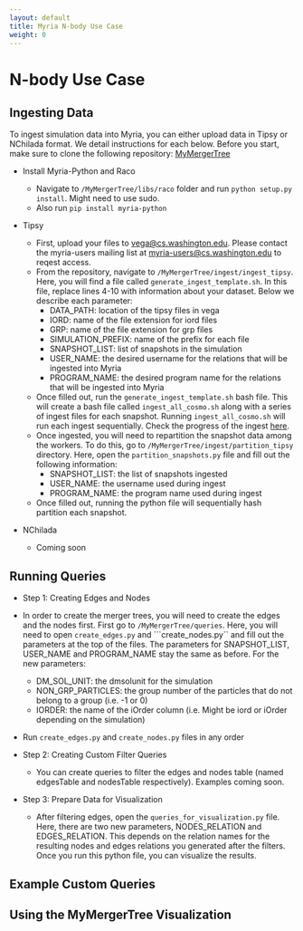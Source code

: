 ```yaml
---
layout: default
title: Myria N-body Use Case
weight: 0
---
```


# N-body Use Case

## Ingesting Data
To ingest simulation data into Myria, you can either upload data in Tipsy or NChilada format. We detail instructions for each below. Before you start, make sure to clone the following repository: [MyMergerTree](https://github.com/uwdb/MyMergerTree)

* Install Myria-Python and Raco
	* Navigate to ```/MyMergerTree/libs/raco``` folder and run ```python setup.py install```. Might need to use sudo.
	* Also run ```pip install myria-python```

* Tipsy
	* First, upload your files to vega@cs.washington.edu. Please contact the myria-users mailing list at myria-users@cs.washington.edu to reqest access.
	* From the repository, navigate to ```/MyMergerTree/ingest/ingest_tipsy```. Here, you will find a file called ```generate_ingest_template.sh```. In this file, replace lines 4-10 with information about your dataset. Below we describe each parameter:
		- DATA_PATH: location of the tipsy files in vega
		- IORD: name of the file extension for iord files
		- GRP: name of the file extension for grp files
		- SIMULATION_PREFIX: name of the prefix for each file
		- SNAPSHOT_LIST: list of snapshots in the simulation
		- USER_NAME: the desired username for the relations that will be ingested into Myria
		- PROGRAM_NAME: the desired program name for the relations that will be ingested into Myria
	* Once filled out, run the ```generate_ingest_template.sh``` bash file. This will create a bash file called ```ingest_all_cosmo.sh``` along with a series of ingest files for each snapshot. Running ```ingest_all_cosmo.sh``` will run each ingest sequentially. Check the progress of the ingest [here](https://myria-web.appspot.com/queries).
	* Once ingested, you will need to repartition the snapshot data among the workers. To do this, go to ```/MyMergerTree/ingest/partition_tipsy``` directory. Here, open the ```partition_snapshots.py``` file and fill out the following information:
		- SNAPSHOT_LIST: the list of snapshots ingested
		- USER_NAME: the username used during ingest
		- PROGRAM_NAME: the program name used during ingest
	* Once filled out, running the python file will sequentially hash partition each snapshot.

* NChilada
	* Coming soon

## Running Queries
* Step 1: Creating Edges and Nodes
 * In order to create the merger trees, you will need to create the edges and the nodes first. First go to ```/MyMergerTree/queries```. Here, you will need to open ```create_edges.py``` and ```create_nodes.py`` and fill out the parameters at the top of the files. The parameters for SNAPSHOT\_LIST, USER\_NAME and PROGRAM\_NAME stay the same as before. For the new parameters:
	- DM\_SOL\_UNIT: the dmsolunit for the simulation
	- NON\_GRP\_PARTICLES: the group number of the particles that do not belong to a group (i.e. -1 or 0)
	- IORDER: the name of the iOrder column (i.e. Might be iord or iOrder depending on the simulation)
  * Run ```create_edges.py``` and ```create_nodes.py``` files in any order
* Step 2: Creating Custom Filter Queries
  * You can create queries to filter the edges and nodes table (named edgesTable and nodesTable respectively). Examples coming soon.

* Step 3: Prepare Data for Visualization
  * After filtering edges, open the ```queries_for_visualization.py``` file. Here, there are two new parameters, NODES\_RELATION and EDGES\_RELATION. This depends on the relation names for the resulting nodes and edges relations you generated after the filters. Once you run this python file, you can visualize the results.

## Example Custom Queries

## Using the MyMergerTree Visualization
